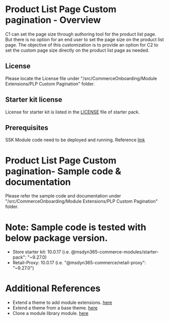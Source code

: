 # Product List Page Custom pagination - Overview
C1 can set the page size through authoring tool for the product list page. But there is no option for an end user to set the page size on the product list page. The objective of this customization is to provide an option for C2 to set the custom page size directly on the product list page as needed.

 ## License
Please locate the License file under "/src/CommerceOnboarding/Module Extensions/PLP Custom Pagination" folder.

## Starter kit license
License for starter kit is listed in the [LICENSE](./starter-pack/LICENSE) file of starter pack.

## Prerequisites
SSK Module code need to be deployed and running.
Reference [link](https://docs.microsoft.com/en-us/dynamics365/commerce/e-commerce-extensibility/setup-dev-environment)

# Product List Page Custom pagination- Sample code & documentation
Please refer the sample code and documentation under "/src/CommerceOnboarding/Module Extensions/PLP Custom Pagination" folder.

# Note: Sample code is tested with below package version.
- Store starter kit: 10.0.17 (i.e. @msdyn365-commerce-modules/starter-pack": "~9.27.0)
- Retail-Proxy: 10.0.17 (i.e. "@msdyn365-commerce/retail-proxy": "~9.27.0")

# Additional References
- Extend a theme to add module extensions. [here](https://docs.microsoft.com/en-us/dynamics365/commerce/e-commerce-extensibility/theme-module-extensions)
- Extend a theme from a base theme. [here](https://docs.microsoft.com/en-us/dynamics365/commerce/e-commerce-extensibility/extend-theme)
- Clone a module library module. [here](https://docs.microsoft.com/en-us/dynamics365/commerce/e-commerce-extensibility/clone-starter-module)


